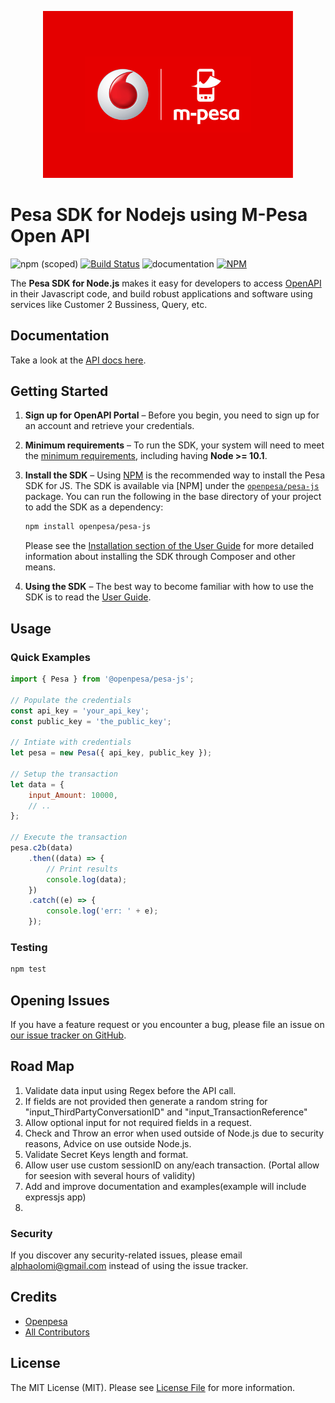 <p align="center"><img src="img/mpesa.png" width="400px" alt="M-Pesa Logo"></p>

# Pesa SDK for Nodejs using M-Pesa Open API

![npm (scoped)](https://img.shields.io/npm/v/@openpesa/pesa-js)
[![Build Status](https://travis-ci.org/openpesa/pesa-js.svg)](https://travis-ci.org/openpesa/pesa-js)
![documentation](https://github.com/openpesa/pesa-js/workflows/documentation/badge.svg)
[![NPM](https://nodei.co/npm/@openpesa/pesa-js.png?mini=true)](https://npmjs.org/package/@openpesa/pesa-js)

The **Pesa SDK for Node.js** makes it easy for developers to access [OpenAPI](https://openapiportal.m-pesa.com/) in their Javascript code, and build robust applications and software using services like Customer 2 Bussiness, Query, etc.

## Documentation

Take a look at the [API docs here](https://pesa-js.netlify.app/).

## Getting Started

1. **Sign up for OpenAPI Portal** – Before you begin, you need to sign up for an account and retrieve your credentials.

1. **Minimum requirements** – To run the SDK, your system will need to meet the
   [minimum requirements](https://pesa-js.netlify.app/docs/requirements.html), including having **Node >= 10.1**.
1. **Install the SDK** – Using [NPM](#) is the recommended way to install the
   Pesa SDK for JS. The SDK is available via [NPM] under the
   [`openpesa/pesa-js`](https://www.npmjs.com/package/@openpesa/pesa-js) package. You can run the following in the base directory of your project to add the SDK as a dependency:
    ```sh
    npm install openpesa/pesa-js
    ```
    Please see the
    [Installation section of the User Guide](https://pesa-js.netlify.app/docs/installation.html) for more
    detailed information about installing the SDK through Composer and other
    means.
1. **Using the SDK** – The best way to become familiar with how to use the SDK
   is to read the [User Guide](https://pesa-js.netlify.app/docs/guide.html).

## Usage

### Quick Examples

```js
import { Pesa } from '@openpesa/pesa-js';

// Populate the credentials
const api_key = 'your_api_key';
const public_key = 'the_public_key';

// Intiate with credentials
let pesa = new Pesa({ api_key, public_key });

// Setup the transaction
let data = {
    input_Amount: 10000,
    // ..
};

// Execute the transaction
pesa.c2b(data)
    .then((data) => {
        // Print results
        console.log(data);
    })
    .catch((e) => {
        console.log('err: ' + e);
    });
```

### Testing

```bash
npm test
```

## Opening Issues

If you have a feature request or you encounter a bug, please file an issue on [our issue tracker on GitHub](https://github.com/openpesa/js-pesa/issues).

## Road Map

1. Validate data input using Regex before the API call.
2. If fields are not provided then generate a random string for "input_ThirdPartyConversationID" and "input_TransactionReference"
3. Allow optional input for not required fields in a request.
4. Check and Throw an error when used outside of Node.js due to security reasons, Advice on use outside Node.js.
5. Validate Secret Keys length and format.
6. Allow user use custom sessionID on any/each transaction. (Portal allow for seesion with several hours of validity)
7. Add and improve documentation and examples(example will include expressjs app)
8. 


### Security

If you discover any security-related issues, please email [alphaolomi@gmail.com](mailto:alphaolomi@gmail.com) instead of using the issue tracker.

## Credits

-   [Openpesa](https://github.com/openpesa)
-   [All Contributors](../../contributors)

## License

The MIT License (MIT). Please see [License File](LICENSE.md) for more information.
